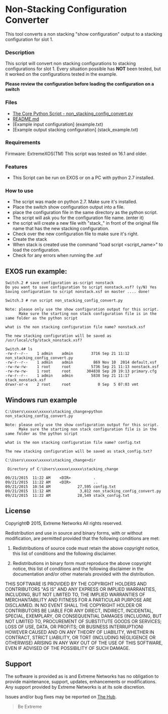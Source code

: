 # Non-Stacking Configuration Converter
This tool converts a non stacking "show configuration" output to a stacking configuration for slot 1.

### Description
This script will convert non stacking configurations to stacking configurations for slot 1.  Every situation possible has **NOT** been tested, but it worked on the configurations tested in the example.

**Please review the configuration before loading the configuration on a switch**

### Files
* [The Core Python Script - non_stacking_config_convert.py](non_stacking_config_convert.py)
* [README.md](README.md)
* [Example input configuration] (example.txt)
* [Example output stacking configuration] (stack_example.txt)

### Requirements
Firmware: ExtremeXOS(TM)
This script was tested on 16.1 and older.

### Features
* This Script can be run on EXOS or on a PC with python 2.7 installed. 
 

### How to use
* The script was made on python 2.7.  Make sure it's installed.
* Place the switch show configuration output into a file.
* place the configuration file in the same directory as the python script.
* The script will ask you for the configuration file name. (enter it)
* the script will create a new file with "stack_" in front of the original file name that has the new stacking configuration.
* Check over the new configuration file to make sure it's right.
* Create the stack
* When stack is created use the command "load script <script_name>" to load the configuration.
* Check for any errors when running the .xsf

## EXOS run example:
```
Switch.2 # save configuration as-script nonstack
Do you want to save configuration to script nonstack.xsf? (y/N) Yes
Saving configuration to script nonstack.xsf on master .... done!

Switch.3 # run script non_stacking_config_convert.py

Note: please only use the show configuration output for this script.
      Make sure the starting non stack configuration file is in the same folder as the python script

what is the non stacking configuration file name? nonstack.xsf

The new stacking configuration will be saved as /usr/local/cfg/stack_nonstack.xsf?

Switch.4# ls
-rw-r--r--    1 admin    admin        3716 Sep 21 11:12 non_stacking_config_convert.py
-rw-r--r--    1 admin    admin         869 Nov 10  2014 default.xsf
-rw-rw-rw-    1 root     root         5736 Sep 21 11:13 nonstack.xsf
-rw-rw-rw-    1 root     root       304838 Sep 20 19:13 primary.cfg
-rw-r--r--    1 admin    admin        5838 Sep 21 11:17 stack_nonstack.xsf
drwxr-xr-x    2 root     root            0 Sep  5 07:03 vmt
```

## Windows run example
```
C:\Users\xxxxx\xxxxx\stacking_change>python non_stacking_config_convert.py

Note: please only use the show configuration output for this script.
      Make sure the starting non stack configuration file is in the same folder as the python script

what is the non stacking configuration file name? config.txt

The new stacking configuration will be saved as stack_config.txt?

C:\Users\xxxxx\xxxxx\stacking_change>dir

 Directory of C:\Users\xxxxx\xxxxx\stacking_change

09/21/2015  11:22 AM    <DIR>          .
09/21/2015  11:22 AM    <DIR>          ..
09/21/2015  10:54 AM            27,595 config.txt
09/21/2015  11:12 AM             3,812 non_stacking_config_convert.py
09/21/2015  11:22 AM            28,549 stack_config.txt
```

## License
Copyright© 2015, Extreme Networks
All rights reserved.

Redistribution and use in source and binary forms, with or without modification,
are permitted provided that the following conditions are met:

1. Redistributions of source code must retain the above copyright notice, this
list of conditions and the following disclaimer.

2. Redistributions in binary form must reproduce the above copyright notice,
this list of conditions and the following disclaimer in the documentation
and/or other materials provided with the distribution.

THIS SOFTWARE IS PROVIDED BY THE COPYRIGHT HOLDERS AND CONTRIBUTORS "AS IS" AND
ANY EXPRESS OR IMPLIED WARRANTIES, INCLUDING, BUT NOT LIMITED TO, THE IMPLIED
WARRANTIES OF MERCHANTABILITY AND FITNESS FOR A PARTICULAR PURPOSE ARE
DISCLAIMED. IN NO EVENT SHALL THE COPYRIGHT HOLDER OR CONTRIBUTORS BE LIABLE
FOR ANY DIRECT, INDIRECT, INCIDENTAL, SPECIAL, EXEMPLARY, OR CONSEQUENTIAL
DAMAGES (INCLUDING, BUT NOT LIMITED TO, PROCUREMENT OF SUBSTITUTE GOODS OR
SERVICES; LOSS OF USE, DATA, OR PROFITS; OR BUSINESS INTERRUPTION) HOWEVER
CAUSED AND ON ANY THEORY OF LIABILITY, WHETHER IN CONTRACT, STRICT LIABILITY,
OR TORT (INCLUDING NEGLIGENCE OR OTHERWISE) ARISING IN ANY WAY OUT OF THE USE
OF THIS SOFTWARE, EVEN IF ADVISED OF THE POSSIBILITY OF SUCH DAMAGE.

## Support
The software is provided as is and Extreme Networks has no obligation to provide
maintenance, support, updates, enhancements or modifications.
Any support provided by Extreme Networks is at its sole discretion.

Issues and/or bug fixes may be reported on [The Hub](https://community.extremenetworks.com/extreme).

>Be Extreme
